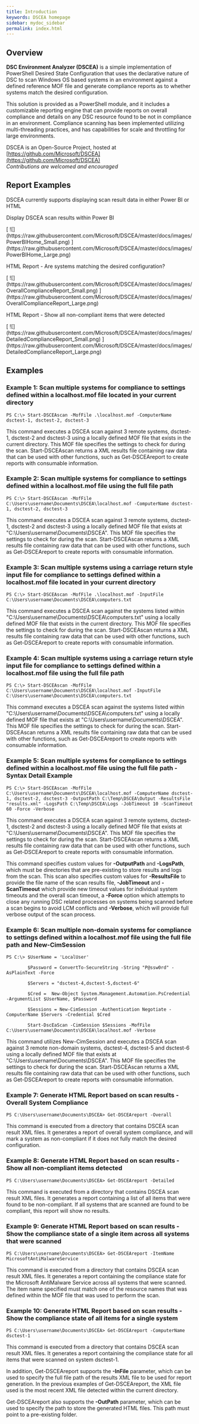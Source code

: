 ```yaml
---
title: Introduction
keywords: DSCEA homepage
sidebar: mydoc_sidebar
permalink: index.html
---
```


## Overview

**DSC Environment Analyzer (DSCEA)** is a simple implementation of PowerShell Desired State Configuration that uses the declarative nature of DSC to scan Windows OS based systems in an environment against a defined reference MOF file and generate compliance reports as to whether systems match the desired configuration.

This solution is provided as a PowerShell module, and it includes a customizable reporting engine that can provide reports on overall compliance and details on any DSC resource found to be not in compliance in an environment.  Compliance scanning has been implemented utilizing multi-threading practices, and has capabilities for scale and throttling for large environments.

DSCEA is an Open-Source Project, hosted at [https://github.com/Microsoft/DSCEA](https://github.com/Microsoft/DSCEA)
<br><i>Contributions are welcomed and encouraged</i>
 
## Report Examples
DSCEA currently supports displaying scan result data in either Power BI or HTML

<p class="ImageTextHeaderFirst">Display DSCEA scan results within Power BI</p>
[ ![](https://raw.githubusercontent.com/Microsoft/DSCEA/master/docs/images/PowerBIHome_Small.png) ](https://raw.githubusercontent.com/Microsoft/DSCEA/master/docs/images/PowerBIHome_Large.png)

<p class="ImageTextHeader">HTML Report - Are systems matching the desired configuration?</p>
[ ![](https://raw.githubusercontent.com/Microsoft/DSCEA/master/docs/images/OverallComplianceReport_Small.png) ](https://raw.githubusercontent.com/Microsoft/DSCEA/master/docs/images/OverallComplianceReport_Large.png)

<p class="ImageTextHeader">HTML Report - Show all non-compliant items that were detected</p>
[ ![](https://raw.githubusercontent.com/Microsoft/DSCEA/master/docs/images/DetailedComplianceReport_Small.png) ](https://raw.githubusercontent.com/Microsoft/DSCEA/master/docs/images/DetailedComplianceReport_Large.png)

## Examples

### **Example 1: Scan multiple systems for compliance to settings defined within a localhost.mof file located in your current directory**
<pre><code>PS C:\> Start-DSCEAscan -MofFile .\localhost.mof -ComputerName dsctest-1, dsctest-2, dsctest-3</code></pre>

This command executes a DSCEA scan against 3 remote systems, dsctest-1, dsctest-2 and dsctest-3 using a locally defined MOF file that exists in the current directory.  This MOF file specifies the settings to check for during the scan.  Start-DSCEAscan returns a XML results file containing raw data that can be used with other functions, such as Get-DSCEAreport to create reports with consumable information.

### **Example 2: Scan multiple systems for compliance to settings defined within a localhost.mof file using the full file path**
<pre><code>PS C:\> Start-DSCEAscan -MofFile C:\Users\username\Documents\DSCEA\localhost.mof -ComputerName dsctest-1, dsctest-2, dsctest-3</code></pre>

This command executes a DSCEA scan against 3 remote systems, dsctest-1, dsctest-2 and dsctest-3 using a locally defined MOF file that exists at "C:\Users\username\Documents\DSCEA".  This MOF file specifies the settings to check for during the scan.  Start-DSCEAscan returns a XML results file containing raw data that can be used with other functions, such as Get-DSCEAreport to create reports with consumable information.

### **Example 3: Scan multiple systems using a carriage return style input file for compliance to settings defined within a localhost.mof file located in your current directory**
<pre><code>PS C:\> Start-DSCEAscan -MofFile .\localhost.mof -InputFile C:\Users\username\Documents\DSCEA\computers.txt</code></pre>

This command executes a DSCEA scan against the systems listed within "C:\Users\username\Documents\DSCEA\computers.txt" using a locally defined MOF file that exists in the current directory.  This MOF file specifies the settings to check for during the scan.  Start-DSCEAscan returns a XML results file containing raw data that can be used with other functions, such as Get-DSCEAreport to create reports with consumable information.

### **Example 4: Scan multiple systems using a carriage return style input file for compliance to settings defined within a localhost.mof file using the full file path**
<pre><code>PS C:\> Start-DSCEAscan -MofFile C:\Users\username\Documents\DSCEA\localhost.mof -InputFile C:\Users\username\Documents\DSCEA\computers.txt</code></pre>

This command executes a DSCEA scan against the systems listed within "C:\Users\username\Documents\DSCEA\computers.txt" using a locally defined MOF file that exists at "C:\Users\username\Documents\DSCEA".  This MOF file specifies the settings to check for during the scan.  Start-DSCEAscan returns a XML results file containing raw data that can be used with other functions, such as Get-DSCEAreport to create reports with consumable information.

### **Example 5: Scan multiple systems for compliance to settings defined within a localhost.mof file using the full file path - Syntax Detail Example**
<pre><code>PS C:\> Start-DSCEAscan -MofFile C:\Users\username\Documents\DSCEA\localhost.mof -ComputerName dsctest-1, dsctest-2, dsctest-3 -OutputPath C:\Temp\DSCEA\Output -ResultsFile "results.xml" -LogsPath C:\Temp\DSCEA\Logs -JobTimeout 10 -ScanTimeout 60 -Force -Verbose</code></pre>

This command executes a DSCEA scan against 3 remote systems, dsctest-1, dsctest-2 and dsctest-3 using a locally defined MOF file that exists at "C:\Users\username\Documents\DSCEA".  This MOF file specifies the settings to check for during the scan.  Start-DSCEAscan returns a XML results file containing raw data that can be used with other functions, such as Get-DSCEAreport to create reports with consumable information.

This command specifies custom values for **-OutputPath** and **-LogsPath**, which must be directories that are pre-existing to store results and logs from the scan.  This scan also specifies custom values for **-ResultsFile** to provide the file name of the scan results file, **-JobTimeout** and **-ScanTimeout** which provide new timeout values for individual system timeouts and the overall scan timeout, a **-Force** option which attempts to close any running DSC related processes on systems being scanned before a scan begins to avoid LCM conflicts and **-Verbose**, which will provide full verbose output of the scan process.

### **Example 6: Scan multiple non-domain systems for compliance to settings defined within a localhost.mof file using the full file path and New-CimSession**
<pre><code>PS C:\> $UserName = 'LocalUser'

        $Password = ConvertTo-SecureString -String "P@ssw0rd" -AsPlainText -Force
        
        $Servers = "dsctest-4,dsctest-5,dsctest-6"
        
        $Cred =  New-Object System.Management.Automation.PsCredential -ArgumentList $UserName, $Password
        
        $Sessions = New-CimSession -Authentication Negotiate -ComputerName $Servers -Credential $Cred
        
        Start-DscEaScan -CimSession $Sessions -MofFile C:\Users\username\Documents\DSCEA\localhost.mof -Verbose
</code></pre>

This command utilizes New-CimSession and executes a DSCEA scan against 3 remote non-domain systems, dsctest-4, dsctest-5 and dsctest-6 using a locally defined MOF file that exists at "C:\Users\username\Documents\DSCEA".  This MOF file specifies the settings to check for during the scan.  Start-DSCEAscan returns a XML results file containing raw data that can be used with other functions, such as Get-DSCEAreport to create reports with consumable information.

### **Example 7: Generate HTML Report based on scan results - Overall System Compliance**
<pre><code>PS C:\Users\username\Documents\DSCEA> Get-DSCEAreport -Overall</code></pre>

This command is executed from a directory that contains DSCEA scan result XML files.  It generates a report of overall system compliance, and will mark a system as non-compliant if it does not fully match the desired configuration.

### **Example 8: Generate HTML Report based on scan results - Show all non-compliant items detected**
<pre><code>PS C:\Users\username\Documents\DSCEA> Get-DSCEAreport -Detailed</code></pre>

This command is executed from a directory that contains DSCEA scan result XML files.  It generates a report containing a list of all items that were found to be non-compliant.  If all systems that are scanned are found to be compliant, this report will show no results.

### **Example 9: Generate HTML Report based on scan results - Show the compliance state of a single item across all systems that were scanned**
<pre><code>PS C:\Users\username\Documents\DSCEA> Get-DSCEAreport -ItemName MicrosoftAntiMalwareService</code></pre>

This command is executed from a directory that contains DSCEA scan result XML files.  It generates a report containing the compliance state for the Microsoft AntiMalware Service across all systems that were scanned.  The item name specified must match one of the resource names that was defined within the MOF file that was used to perform the scan.

### **Example 10: Generate HTML Report based on scan results - Show the compliance state of all items for a single system**
<pre><code>PS C:\Users\username\Documents\DSCEA> Get-DSCEAreport -ComputerName dsctest-1</code></pre>

This command is executed from a directory that contains DSCEA scan result XML files.  It generates a report containing the compliance state for all items that were scanned on system dsctest-1.

In addition, Get-DSCEAreport supports the **-InFile** parameter, which can be used to specify the full file path of the results XML file to be used for report generation.  In the previous examples of Get-DSCEAreport, the XML file used is the most recent XML file detected within the current directory.

Get-DSCEAreport also supports the **-OutPath** parameter, which can be used to specify the path to store the generated HTML files.  This path must point to a pre-existing folder.
